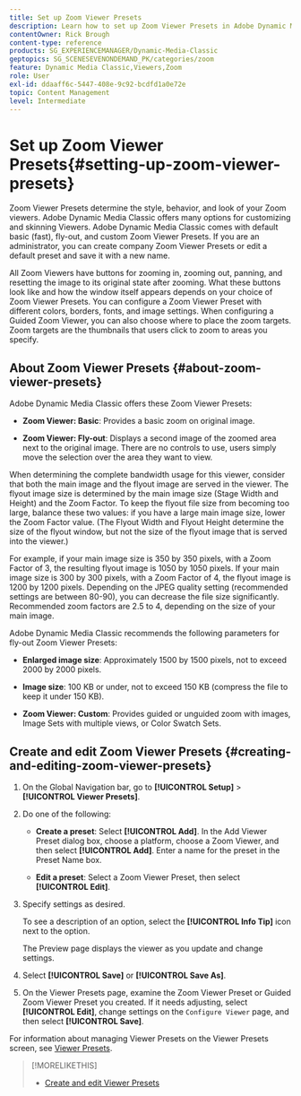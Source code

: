```yaml
---
title: Set up Zoom Viewer Presets
description: Learn how to set up Zoom Viewer Presets in Adobe Dynamic Media Classic.
contentOwner: Rick Brough
content-type: reference
products: SG_EXPERIENCEMANAGER/Dynamic-Media-Classic
geptopics: SG_SCENESEVENONDEMAND_PK/categories/zoom
feature: Dynamic Media Classic,Viewers,Zoom
role: User
exl-id: ddaaff6c-5447-408e-9c92-bcdfd1a0e72e
topic: Content Management
level: Intermediate
---
```

# Set up Zoom Viewer Presets{#setting-up-zoom-viewer-presets}

Zoom Viewer Presets determine the style, behavior, and look of your Zoom viewers. Adobe Dynamic Media Classic offers many options for customizing and skinning Viewers. Adobe Dynamic Media Classic comes with default basic (fast), fly-out, and custom Zoom Viewer Presets. If you are an administrator, you can create company Zoom Viewer Presets or edit a default preset and save it with a new name.

All Zoom Viewers have buttons for zooming in, zooming out, panning, and resetting the image to its original state after zooming. What these buttons look like and how the window itself appears depends on your choice of Zoom Viewer Presets. You can configure a Zoom Viewer Preset with different colors, borders, fonts, and image settings. When configuring a Guided Zoom Viewer, you can also choose where to place the zoom targets. Zoom targets are the thumbnails that users click to zoom to areas you specify.

## About Zoom Viewer Presets {#about-zoom-viewer-presets}

Adobe Dynamic Media Classic offers these Zoom Viewer Presets:

* **Zoom Viewer: Basic**: Provides a basic zoom on original image.

* **Zoom Viewer: Fly-out**: Displays a second image of the zoomed area next to the original image. There are no controls to use, users simply move the selection over the area they want to view.

When determining the complete bandwidth usage for this viewer, consider that both the main image and the flyout image are served in the viewer. The flyout image size is determined by the main image size (Stage Width and Height) and the Zoom Factor. To keep the flyout file size from becoming too large, balance these two values: if you have a large main image size, lower the Zoom Factor value. (The Flyout Width and Flyout Height determine the size of the flyout window, but not the size of the flyout image that is served into the viewer.)

For example, if your main image size is 350 by 350 pixels, with a Zoom Factor of 3, the resulting flyout image is 1050 by 1050 pixels. If your main image size is 300 by 300 pixels, with a Zoom Factor of 4, the flyout image is 1200 by 1200 pixels. Depending on the JPEG quality setting (recommended settings are between 80-90), you can decrease the file size significantly. Recommended zoom factors are 2.5 to 4, depending on the size of your main image.

Adobe Dynamic Media Classic recommends the following parameters for fly-out Zoom Viewer Presets:

* **Enlarged image size**: Approximately 1500 by 1500 pixels, not to exceed 2000 by 2000 pixels.

* **Image size**: 100 KB or under, not to exceed 150 KB (compress the file to keep it under 150 KB).

* **Zoom Viewer: Custom**: Provides guided or unguided zoom with images, Image Sets with multiple views, or Color Swatch Sets.

## Create and edit Zoom Viewer Presets {#creating-and-editing-zoom-viewer-presets}

1. On the Global Navigation bar, go to **[!UICONTROL Setup]** > **[!UICONTROL Viewer Presets]**.
1. Do one of the following:

   * **Create a preset**: Select **[!UICONTROL Add]**. In the Add Viewer Preset dialog box, choose a platform, choose a Zoom Viewer, and then select **[!UICONTROL Add]**. Enter a name for the preset in the Preset Name box.

   * **Edit a preset**: Select a Zoom Viewer Preset, then select **[!UICONTROL Edit]**.

1. Specify settings as desired.

   To see a description of an option, select the **[!UICONTROL Info Tip]** icon next to the option.

   The Preview page displays the viewer as you update and change settings.

1. Select **[!UICONTROL Save]** or **[!UICONTROL Save As]**.
1. On the Viewer Presets page, examine the Zoom Viewer Preset or Guided Zoom Viewer Preset you created. If it needs adjusting, select **[!UICONTROL Edit]**, change settings on the `Configure Viewer` page, and then select **[!UICONTROL Save]**.

For information about managing Viewer Presets on the Viewer Presets screen, see [Viewer Presets](application-setup.md#viewer_presets).

>[!MORELIKETHIS]
>
>* [Create and edit Viewer Presets](application-setup.md#adding_and_editing_viewer_presets)
